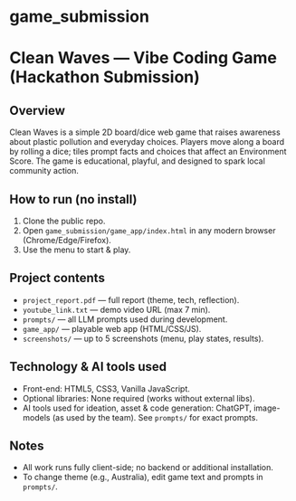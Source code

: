 # game_submission
# Clean Waves — Vibe Coding Game (Hackathon Submission)

## Overview
Clean Waves is a simple 2D board/dice web game that raises awareness about plastic pollution and everyday choices. Players move along a board by rolling a dice; tiles prompt facts and choices that affect an Environment Score. The game is educational, playful, and designed to spark local community action.

## How to run (no install)
1. Clone the public repo.
2. Open `game_submission/game_app/index.html` in any modern browser (Chrome/Edge/Firefox).
3. Use the menu to start & play.

## Project contents
- `project_report.pdf` — full report (theme, tech, reflection).
- `youtube_link.txt` — demo video URL (max 7 min).
- `prompts/` — all LLM prompts used during development.
- `game_app/` — playable web app (HTML/CSS/JS).
- `screenshots/` — up to 5 screenshots (menu, play states, results).

## Technology & AI tools used
- Front-end: HTML5, CSS3, Vanilla JavaScript.
- Optional libraries: None required (works without external libs).
- AI tools used for ideation, asset & code generation: ChatGPT, image-models (as used by the team). See `prompts/` for exact prompts.

## Notes
- All work runs fully client-side; no backend or additional installation.
- To change theme (e.g., Australia), edit game text and prompts in `prompts/`.

